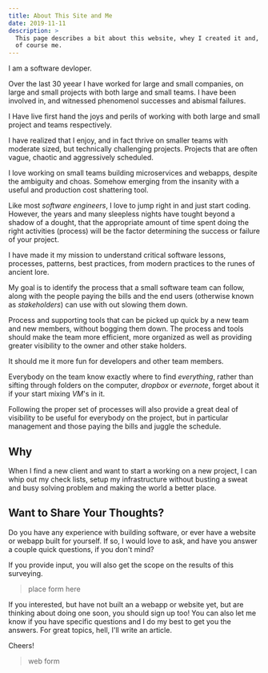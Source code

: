 ```yaml
---
title: About This Site and Me
date: 2019-11-11
description: >
  This page describes a bit about this website, whey I created it and,
  of course me.
---
```


I am a software devloper.

Over the last 30 yeear I have worked for large and small companies,
on large and small projects with both large and small teams.  I have
been involved in, and witnessed phenomenol successes and abismal
failures.

I Have live first hand the joys and perils of working with both large
and small project and teams respectively. 

I have realized that I enjoy, and in fact thrive on smaller teams with
moderate sized, but technically challenging projects.  Projects that
are often vague, chaotic and aggressively scheduled.

I love working on small teams building microservices and webapps,
despite the ambiguity and choas.  Somehow emerging from the insanity
with a useful and production cost shattering tool.

Like most _software engineers_, I love to jump right in and just start
coding. However, the years and many sleepless nights have tought
beyond a shadow of a dought, that the appropriate amount of time spent
doing the right activities (process) will be the factor determining
the success or failure of your project.

I have made it my mission to understand critical software lessons,
processes, patterns, best practices, from modern practices to the
runes of ancient lore.

My goal is to identify the process that a small software team can
follow, along with the people paying the bills and the end users
(otherwise known as _stakeholders_) can use with out slowing them
down.

Process and supporting tools that can be picked up quick by a new team
and new members, without bogging them down.  The process and tools
should make the team more efficient, more organized as well as
providing greater visibility to the owner and other stake holders. 

It should me it more fun for developers and other team members.

Everybody on the team know exactly where to find _everything_, rather
than sifting through folders on the computer, _dropbox_ or _evernote_,
forget about it if your start mixing _VM_'s in it.

Following the proper set of processes will also provide a great deal
of visibility to be useful for everybody on the project, but in
particular management and those paying the bills and juggle the
schedule. 

## Why

When I find a new client and want to start a working on a new project,
I can whip out my check lists, setup my infrastructure without busting
a sweat and busy solving problem and making the world a better place.

## Want to Share Your Thoughts?

Do you have any experience with building software, or ever have
a website or webapp built for yourself.  If so, I would love to ask,
and have you answer a couple quick questions, if you don't mind?

If you provide input, you will also get the scope on the results of
this surveying.

> place form here

If you interested, but have not built an a webapp or website yet, but
are thinking about doing one soon, you should sign up too!  You can
also let me know if you have specific questions and I do my best to
get you the answers.  For great topics, hell, I'll write an article.

Cheers!

> web form
